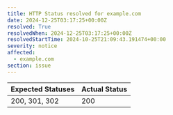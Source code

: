 ```yaml
---
title: HTTP Status resolved for example.com
date: 2024-12-25T03:17:25+00:00Z
resolved: True
resolvedWhen: 2024-12-25T03:17:25+00:00Z
resolvedStartTime: 2024-10-25T21:09:43.191474+00:00
severity: notice
affected:
  - example.com
section: issue
---
```


| Expected Statuses | Actual Status  |
|-------------------|----------------|
| 200, 301, 302 | 200 |

